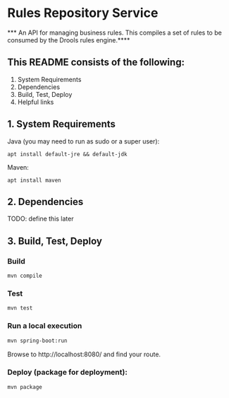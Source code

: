 # Rules Repository Service

*** An API for managing business rules. This compiles a set of rules to be consumed by the Drools rules engine.****

## This README consists of the following:
1. System Requirements
2. Dependencies
3. Build, Test, Deploy
4. Helpful links

## 1. System Requirements

Java (you may need to run as sudo or a super user):

```apt install default-jre && default-jdk```

Maven:

```apt install maven```

## 2. Dependencies

TODO: define this later

## 3. Build, Test, Deploy

### Build

```mvn compile```

### Test

```mvn test```

### Run a local execution

```sh
mvn spring-boot:run
```

Browse to http://localhost:8080/ and find your route.

### Deploy (package for deployment):

```mvn package```

